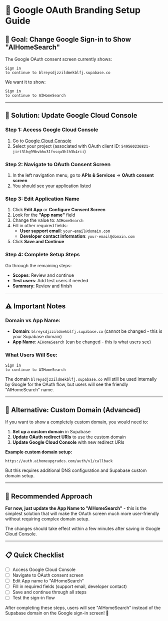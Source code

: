 # 🎨 Google OAuth Branding Setup Guide

## 🎯 **Goal: Change Google Sign-in to Show "AIHomeSearch"**

The Google OAuth consent screen currently shows:
```
Sign in
to continue to blreysdjzzildmekblfj.supabase.co
```

We want it to show:
```
Sign in
to continue to AIHomeSearch
```

---

## 🔧 **Solution: Update Google Cloud Console**

### **Step 1: Access Google Cloud Console**
1. Go to [Google Cloud Console](https://console.cloud.google.com/)
2. Select your project (associated with OAuth client ID: `549560236821-jirt3lhg99bvbhu31fvsqu3hlh3k4rii`)

### **Step 2: Navigate to OAuth Consent Screen**
1. In the left navigation menu, go to **APIs & Services** → **OAuth consent screen**
2. You should see your application listed

### **Step 3: Edit Application Name**
1. Click **Edit App** or **Configure Consent Screen**
2. Look for the **"App name"** field
3. Change the value to: `AIHomeSearch`
4. Fill in other required fields:
   - **User support email**: `your-email@domain.com`
   - **Developer contact information**: `your-email@domain.com`
5. Click **Save and Continue**

### **Step 4: Complete Setup Steps**
Go through the remaining steps:
- **Scopes**: Review and continue
- **Test users**: Add test users if needed
- **Summary**: Review and finish

---

## ⚠️ **Important Notes**

### **Domain vs App Name:**
- **Domain**: `blreysdjzzildmekblfj.supabase.co` (cannot be changed - this is your Supabase domain)
- **App Name**: `AIHomeSearch` (can be changed - this is what users see)

### **What Users Will See:**
```
Sign in
to continue to AIHomeSearch
```

The domain `blreysdjzzildmekblfj.supabase.co` will still be used internally by Google for the OAuth flow, but users will see the friendly "AIHomeSearch" name.

---

## 🚀 **Alternative: Custom Domain (Advanced)**

If you want to show a completely custom domain, you would need to:

1. **Set up a custom domain** in Supabase
2. **Update OAuth redirect URIs** to use the custom domain
3. **Update Google Cloud Console** with new redirect URIs

**Example custom domain setup:**
```
https://auth.aihomeupgrades.com/auth/v1/callback
```

But this requires additional DNS configuration and Supabase custom domain setup.

---

## 🎯 **Recommended Approach**

**For now, just update the App Name to "AIHomeSearch"** - this is the simplest solution that will make the OAuth screen much more user-friendly without requiring complex domain setup.

The changes should take effect within a few minutes after saving in Google Cloud Console.

---

## 📋 **Quick Checklist**

- [ ] Access Google Cloud Console
- [ ] Navigate to OAuth consent screen
- [ ] Edit App name to "AIHomeSearch"
- [ ] Fill in required fields (support email, developer contact)
- [ ] Save and continue through all steps
- [ ] Test the sign-in flow

After completing these steps, users will see "AIHomeSearch" instead of the Supabase domain on the Google sign-in screen! 🚀



